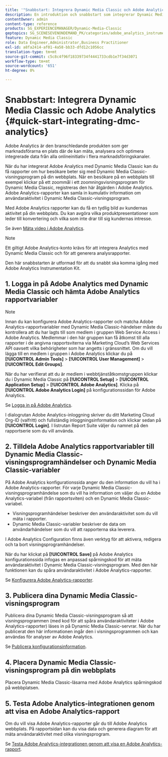 ```yaml
---
title: '"Snabbstart: Integrera Dynamic Media Classic och Adobe Analytics"'
description: En introduktion och snabbstart som integrerar Dynamic Media Classic och Adobe Analytics så att du snabbt kommer igång.
contentOwner: admin
content-type: reference
products: SG_EXPERIENCEMANAGER/Dynamic-Media-Classic
geptopics: SG_SCENESEVENONDEMAND_PK/categories/adobe_analytics_instrumentation_kit
feature: Dynamic Media Classic
role: Data Engineer,Administrator,Business Practitioner
exl-id: a8fa2414-af01-4a58-bb33-dfd12c1056cc
translation-type: tm+mt
source-git-commit: c5c8c4f96f18339734f4441733cdb1e7f34d3071
workflow-type: tm+mt
source-wordcount: '651'
ht-degree: 0%

---
```


# Snabbstart: Integrera Dynamic Media Classic och Adobe Analytics {#quick-start-integrating-dmc-analytics}

Adobe Analytics är den branschledande produkten som ger marknadsförarna en plats där de kan mäta, analysera och optimera integrerade data från alla onlineinitiativ i flera marknadsföringskanaler.

När du har integrerat Adobe Analytics med Dynamic Media Classic kan du få rapporter om hur besökare beter sig med Dynamic Media Classic-visningsprogram på din webbplats. När en besökare på en webbplats till exempel klickar på ett zoommål i ett zoomningsvisningsprogram för Dynamic Media Classic, registreras den här åtgärden i Adobe Analytics. Adobe Analytics-rapporter kan samla in kumulativ information om användaraktivitet i Dynamic Media Classic-visningsprogram.

Med Adobe Analytics rapporter kan du få en tydlig bild av kundernas aktivitet på din webbplats. Du kan avgöra vilka produktpresentationer som leder till konvertering och vilka som inte drar till sig kundernas intresse.

Se även [Mäta video i Adobe Analytics](https://experienceleague.adobe.com/docs/media-analytics/using/media-overview.html).

>[!NOTE]
>
>Ett giltigt Adobe Analytics-konto krävs för att integrera Analytics med Dynamic Media Classic och för att generera analysrapporter.

Den här snabbstarten är utformad för att du snabbt ska komma igång med Adobe Analytics Instrumentation Kit.

## 1. Logga in på Adobe Analytics med Dynamic Media Classic och hämta Adobe Analytics rapportvariabler

>[!NOTE]
>
>Innan du kan konfigurera Adobe Analytics-rapporter och matcha Adobe Analytics-rapportvariabler med Dynamic Media Classic-händelser måste du kontrollera att du har lagts till som medlem i gruppen Web Service Access i Adobe Analytics. Medlemmar i den här gruppen kan få åtkomst till alla rapporter i de angivna rapportsviterna via Marketing Cloud’s Web Services API oavsett vilka behörigheter som har angetts i gränssnittet. Om du vill lägga till en medlem i gruppen i Adobe Analytics klickar du på **[!UICONTROL Admin Tools]** > **[!UICONTROL User Management]** > **[!UICONTROL Edit Groups]**.

När du har verifierat att du är medlem i webbtjänståtkomstgruppen klickar du i Dynamic Media Classic på **[!UICONTROL Setup]** > **[!UICONTROL Application Setup]** > **[!UICONTROL Adobe Analytics]**. Klicka på **[!UICONTROL Adobe Analytics Login]** på konfigurationssidan för Adobe Analytics.

Se [Logga in på Adobe Analytics](log-analytics.md#log_in_to_adobe_analytics).

I dialogrutan Adobe Analytics-inloggning skriver du ditt Marketing Cloud Org-ID (valfritt) och fullständig inloggningsinformation och klickar sedan på **[!UICONTROL Login]**. I listrutan Report Suite väljer du namnet på den rapportserie som du vill använda.

## 2. Tilldela Adobe Analytics rapportvariabler till Dynamic Media Classic-visningsprogramhändelser och Dynamic Media Classic-variabler

På Adobe Analytics konfigurationssida anger du den information du vill ha i Adobe Analytics-rapporter. För varje Dynamic Media Classic-visningsprogramhändelse som du vill ha information om väljer du en Adobe Analytics-variabel (från rapportsviten) och en Dynamic Media Classic-variabel.

* Visningsprogramhändelser beskriver den användaraktivitet som du vill mäta i rapporter.
* Dynamic Media Classic-variabler beskriver de data om användarhändelser som du vill att rapporterna ska leverera.

I Adobe Analytics Configuration finns även verktyg för att aktivera, redigera och ta bort visningsprogramhändelser.

När du har klickat på **[!UICONTROL Save]** på Adobe Analytics konfigurationssida infogas en anpassad spårningskod för att mäta användaraktivitet i Dynamic Media Classic-visningsprogram. Med den här funktionen kan du spåra användaraktivitet i Adobe Analytics-rapporter.

Se [Konfigurera Adobe Analytics-rapporter](configuring-analytics-reports.md#configuring_adobe_analytics_reports).

## 3. Publicera dina Dynamic Media Classic-visningsprogram

Publicera dina Dynamic Media Classic-visningsprogram så att visningsprogrammen (med kod för att spåra användaraktiviteter i Adobe Analytics-rapporter) läses in på Dynamic Media Classic-servrar. När du har publicerat den här informationen ingår den i visningsprogrammen och kan användas för analyser av Adobe Analytics.

Se [Publicera konfigurationsinformation](publishing-analytics-configuration-information.md#publishing_adobe_analytics_configuration_information).

## 4. Placera Dynamic Media Classic-visningsprogram på din webbplats

Placera Dynamic Media Classic-läsarna med Adobe Analytics spårningskod på webbplatsen.

## 5. Testa Adobe Analytics-integrationen genom att visa en Adobe Analytics-rapport

Om du vill visa Adobe Analytics-rapporter går du till Adobe Analytics webbplats. På rapportsidan kan du visa data och generera diagram för att mäta användaraktivitet med olika visningsprogram.

Se [Testa Adobe Analytics-integrationen genom att visa en Adobe Analytics-rapport](testing-integration-viewing-analytics-report.md#testing_the_integration_by_viewing_an_adobe_analytics_report).

